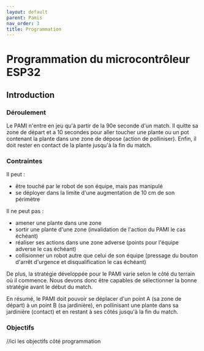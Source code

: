 ```yaml
---
layout: default
parent: Pamis
nav_order: 3
title: Programmation
---
```


# Programmation du microcontrôleur ESP32

## Introduction

### Déroulement

Le PAMI n'entre en jeu qu'à partir de la 90e seconde d'un match. Il quitte sa zone de départ et a 10 secondes pour aller toucher une plante ou un pot contenant la plante dans une zone de dépose (action de polliniser). Enfin, il doit rester en contact de la plante jusqu'à la fin du match.

### Contraintes

Il peut :
- être touché par le robot de son équipe, mais pas manipulé
- se déployer dans la limite d'une augmentation de 10 cm de son périmètre

Il ne peut pas :
- amener une plante dans une zone
- sortir une plante d'une zone (invalidation de l'action du PAMI le cas échéant)
- réaliser ses actions dans une zone adverse (points pour l'équipe adverse le cas échéant)
- collisionner un robot autre que celui de son équipe (pressage du bouton d'arrêt d'urgence et disqualification le cas échéant)

De plus, la stratégie développée pour le PAMI varie selon le côté du terrain où il commence. Nous devons donc être capables de sélectionner la bonne stratégie avant le début du match.

En résumé, le PAMI doit pouvoir se déplacer d'un point A (sa zone de départ) à un point B (sa jardinière), en pollinisant une plante dans sa jardinière (contact) et en restant à ses côtés jusqu'à la fin du match.

### Objectifs

//ici les objectifs côté programmation
